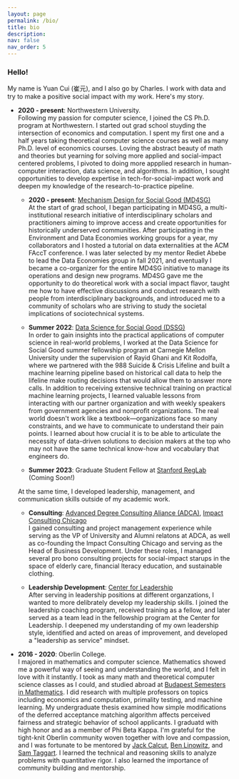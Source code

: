 ```yaml
---
layout: page
permalink: /bio/
title: bio
description:
nav: false
nav_order: 5
---
```


### Hello!

My name is Yuan Cui (崔元), and I also go by Charles. I work with data and try to make a positive social impact with my work. Here's my story.

- **2020 - present**: Northwestern University.  
  Following my passion for computer science, I joined the CS Ph.D. program at Northwestern. I started out grad school stuyding the intersection of economics and computation. I spent my first one and a half years taking theoretical computer science courses as well as many Ph.D. level of economics courses. Loving the abstract beauty of math and theories but yearning for solving more applied and social-impact centered problems, I pivoted to doing more appplied research in human-computer interaction, data science, and algorithms. In addition, I sought opportunities to develop expertise in tech-for-social-impact work and deepen my knowledge of the research-to-practice pipeline.

  - **2020 - present**: [Mechanism Design for Social Good (MD4SG)](https://www.md4sg.com/)  
    At the start of grad school, I began participating in MD4SG, a multi-institutional research initiative of interdisciplinary scholars and practitioners aiming to improve access and create opportunities for historically underserved communities. After participating in the Environment and Data Economies working groups for a year, my collaborators and I hosted a tutorial on data externalities at the ACM FAccT conference. I was later selected by my mentor Rediet Abebe to lead the Data Economies group in fall 2021, and eventually I became a co-organizer for the entire MD4SG initiative to manage its operations and design new programs. MD4SG gave me the opportunity to do theoretical work with a social impact flavor, taught me how to have effective discussions and conduct research with people from interdisciplinary backgrounds, and introduced me to a community of scholars who are striving to study the societal implications of sociotechnical systems.

  - **Summer 2022**: [Data Science for Social Good (DSSG)](https://www.dssgfellowship.org/)  
    In order to gain insights into the practical applications of computer science in real-world problems, I worked at the Data Science for Social Good summer fellowship program at Carnegie Mellon University under the supervision of Rayid Ghani and Kit Rodolfa, where we partnered with the 988 Suicide & Crisis Lifeline and built a machine learning pipeline based on historical call data to help the lifeline make routing decisions that would allow them to answer more calls. In addition to receiving extensive technical training on practical machine learning projects, I learned valuable lessons from interacting with our partner organization and with weekly speakers from government agencies and nonprofit organizations. The real world doesn't work like a textbook—organizations face so many constraints, and we have to communicate to understand their pain points. I learned about how crucial it is to be able to articulate the necessity of data-driven solutions to decision makers at the top who may not have the same technical know-how and vocabulary that engineers do.
    <!-- I felt re-energized in my career path because my skills made a small, yet tangible, difference in a problem that involves millions of callers every year seeking mental health support.   -->
    <!-- While MD4SG allowed me to work on the intersection of theoretical computer science and society, I was curious to see how such research could translate into actions. Theoretical models often make too many assumptions about reality so that certain mathematical tools can be applied to obtain “elegant” results, but such research rarely involves actual stakeholders and little follow-up work is done to take the next steps to apply the theoretical solutions.  -->

  - **Summer 2023**: Graduate Student Fellow at [Stanford RegLab](https://reglab.stanford.edu/)  
    (Coming Soon!)
    <!-- description goes here. what i did and lessons learned. -->

  At the same time, I developed leadership, management, and communication skills outside of my academic work.

  - **Consulting**: [Advanced Degree Consulting Aliance (ADCA)](https://adca.northwestern.edu/), [Impact Consulting Chicago](https://www.linkedin.com/company/impact-consulting-chicago/)  
    I gained consulting and project management experience while serving as the VP of University and Alumni relatons at ADCA, as well as co-founding the Impact Consulting Chicago and serving as the Head of Business Development. Under these roles, I managed several pro bono consulting projects for social-impact starups in the space of elderly care, financial lteracy education, and sustainable clothing.

  - **Leadership Development**: [Center for Leadership](https://lead.northwestern.edu/)  
    After serving in leadership positions at different organzations, I wanted to more delibrately develop my leadership skills. I joined the leadership coaching program, received training as a fellow, and later served as a team lead in the fellowship program at the Center for Leadership. I deepened my understanding of my own leadership style, identified and acted on areas of improvement, and developed a "leadership as service" mindset.

  <!-- RCTP | entrepreneurship: homeriser, the garage-->

- **2016 - 2020**: Oberlin College.  
  I majored in mathematics and computer science. Mathematics showed me a powerful way of seeing and understanding the world, and I felt in love with it instantly. I took as many math and theoretical computer science classes as I could, and studied abroad at [Budapest Semesters in Mathematics](https://www.budapestsemesters.com/). I did research with multiple professors on topics including economics and computation, primality testing, and machine learning. My undergraduate thesis examined how simple modifications of the deferred acceptance matching algorithm affects perceived fairness and strategic behavior of school applicants. I graduatd with high honor and as a member of Phi Beta Kappa. I'm grateful for the tight-knit Oberlin community woven together with love and compassion, and I was fortunate to be mentored by [Jack Calcut](https://www2.oberlin.edu/faculty/jcalcut/), [Ben Linowitz](https://www2.oberlin.edu/faculty/blinowit/), and [Sam Taggart](http://samueltaggart.com/). I learned the technical and reasoning skills to analyze problems with quantitative rigor. I also learned the importance of community building and mentorship.

<!-- My four years at Oberlin left precious and indelible traces in my life. I will always cherish this tight-knit community woven together with love and compassion. It nurtured my heart and changed me in many fundamental ways. There was never a lack of passion for intellectual adventures. I have met mentors and friends who inspired me to grow, showed me to be courageous, and beyond all, loved me and taught me how to love. Therefore, I'm a strong advocate of the small liberal arts college education. I'm currently serving as a Class Ambassador to help fundraise for the [Oberlin Annual Fund](https://advance.oberlin.edu/donate).

I was born and raised in Hohhot (呼和浩特), Inner Mongolia (内蒙古) until moving to Beijing (北京) at the age of 11, where I met my life-long family of teachers and friends at <a href="http://www.bj35.com/site/">志成中学</a>. I also lived in D.C. and Cleveland for about 3 years before college. -->

<!-- For now, this page is assumed to be a static description of your courses. You can convert it to a collection similar to `_projects/` so that you can have a dedicated page for each course.

Organize your courses by years, topics, or universities, however you like! -->
